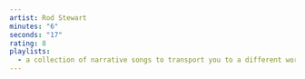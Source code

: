 ```yaml
---
artist: Rod Stewart
minutes: "6"
seconds: "17"
rating: 8
playlists:
  - a collection of narrative songs to transport you to a different world
---
```

